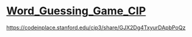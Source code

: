 # [Word_Guessing_Game_CIP](https://github.com/yivvm/Word_Guessing_Game_Code_In_Place.git)

https://codeinplace.stanford.edu/cip3/share/GJX2Dg4TxyurDApbPoQz
